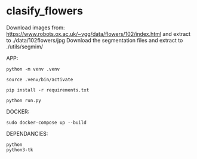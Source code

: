 # clasify_flowers

Download images from: https://www.robots.ox.ac.uk/~vgg/data/flowers/102/index.html and extract to ./data/102flowers/jpg
Download the segmentation files and extract to ./utils/segmim/


APP:

    python -m venv .venv
    
    source .venv/bin/activate
    
    pip install -r requirements.txt
    
    python run.py

DOCKER:

    sudo docker-compose up --build

DEPENDANCIES:

    python
    python3-tk
    
